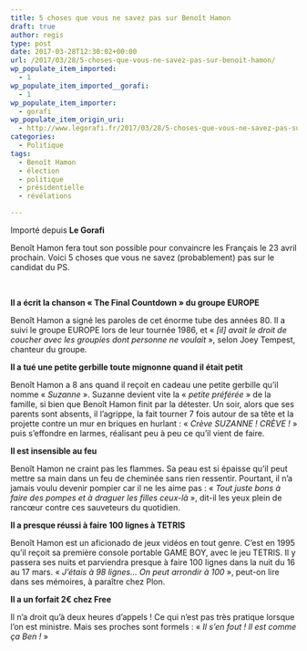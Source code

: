 ```yaml
---
title: 5 choses que vous ne savez pas sur Benoît Hamon
draft: true
author: regis
type: post
date: 2017-03-28T12:30:02+00:00
url: /2017/03/28/5-choses-que-vous-ne-savez-pas-sur-benoit-hamon/
wp_populate_item_imported:
  - 1
wp_populate_item_imported__gorafi:
  - 1
wp_populate_item_importer:
  - gorafi
wp_populate_item_origin_uri:
  - http://www.legorafi.fr/2017/03/28/5-choses-que-vous-ne-savez-pas-sur-benoit-hamon/
categories:
  - Politique
tags:
  - Benoît Hamon
  - élection
  - politique
  - présidentielle
  - révélations

---
```

Importé depuis **Le Gorafi** 

Benoît Hamon fera tout son possible pour convaincre les Français le 23 avril prochain. Voici 5 choses que vous ne savez (probablement) pas sur le candidat du PS.

&nbsp;

**Il a écrit la chanson « The Final Countdown » du groupe EUROPE**
  
Benoît Hamon a signé les paroles de cet énorme tube des années 80. Il a suivi le groupe EUROPE lors de leur tournée 1986, et « _[il] avait le droit de coucher avec les groupies dont personne ne voulait_ », selon Joey Tempest, chanteur du groupe.

**Il a tué une petite gerbille toute mignonne quand il était petit**
  
Benoît Hamon a 8 ans quand il reçoit en cadeau une petite gerbille qu’il nomme « _Suzanne_ ». Suzanne devient vite la « _petite préférée_ » de la famille, si bien que Benoît Hamon finit par la détester. Un soir, alors que ses parents sont absents, il l’agrippe, la fait tourner 7 fois autour de sa tête et la projette contre un mur en briques en hurlant : « _Crève SUZANNE ! CRÈVE !_ » puis s’effondre en larmes, réalisant peu à peu ce qu’il vient de faire.

**Il est insensible au feu**
  
Benoît Hamon ne craint pas les flammes. Sa peau est si épaisse qu’il peut mettre sa main dans un feu de cheminée sans rien ressentir. Pourtant, il n’a jamais voulu devenir pompier car il ne les aime pas : « _Tout juste bons à faire des pompes et à draguer les filles ceux-là_ », dit-il les yeux plein de rancœur contre ces sauveteurs du quotidien.

**Il a presque réussi à faire 100 lignes à TETRIS**
  
Benoît Hamon est un aficionado de jeux vidéos en tout genre. C’est en 1995 qu’il reçoit sa première console portable GAME BOY, avec le jeu TETRIS. Il y passera ses nuits et parviendra presque à faire 100 lignes dans la nuit du 16 au 17 mars. « _J’étais à 98 lignes… On peut arrondir à 100_ », peut-on lire dans ses mémoires, à paraître chez Plon.

**Il a un forfait 2€ chez Free**
  
Il n’a droit qu’à deux heures d’appels ! Ce qui n’est pas très pratique lorsque l’on est ministre. Mais ses proches sont formels : « _Il s’en fout ! Il est comme ça Ben !_ »